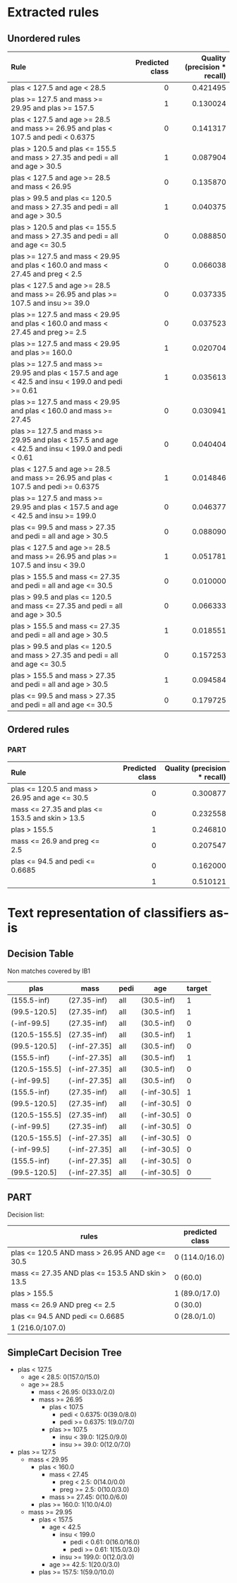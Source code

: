 # Extracted rules

## Unordered rules

| Rule | Predicted class | Quality (precision * recall) |
|:----|----:|----:|
| plas < 127.5 and age < 28.5 | 0 | 0.421495 |
| plas >= 127.5 and mass >= 29.95 and plas >= 157.5 | 1 | 0.130024 |
| plas < 127.5 and age >= 28.5 and mass >= 26.95 and plas < 107.5 and pedi < 0.6375 | 0 | 0.141317 |
| plas > 120.5 and plas <= 155.5 and mass > 27.35 and pedi = all and age > 30.5 | 1 | 0.087904 |
| plas < 127.5 and age >= 28.5 and mass < 26.95 | 0 | 0.135870 |
| plas > 99.5 and plas <= 120.5 and mass > 27.35 and pedi = all and age > 30.5 | 1 | 0.040375 |
| plas > 120.5 and plas <= 155.5 and mass > 27.35 and pedi = all and age <= 30.5 | 0 | 0.088850 |
| plas >= 127.5 and mass < 29.95 and plas < 160.0 and mass < 27.45 and preg < 2.5 | 0 | 0.066038 |
| plas < 127.5 and age >= 28.5 and mass >= 26.95 and plas >= 107.5 and insu >= 39.0 | 0 | 0.037335 |
| plas >= 127.5 and mass < 29.95 and plas < 160.0 and mass < 27.45 and preg >= 2.5 | 0 | 0.037523 |
| plas >= 127.5 and mass < 29.95 and plas >= 160.0 | 1 | 0.020704 |
| plas >= 127.5 and mass >= 29.95 and plas < 157.5 and age < 42.5 and insu < 199.0 and pedi >= 0.61 | 1 | 0.035613 |
| plas >= 127.5 and mass < 29.95 and plas < 160.0 and mass >= 27.45 | 0 | 0.030941 |
| plas >= 127.5 and mass >= 29.95 and plas < 157.5 and age < 42.5 and insu < 199.0 and pedi < 0.61 | 0 | 0.040404 |
| plas < 127.5 and age >= 28.5 and mass >= 26.95 and plas < 107.5 and pedi >= 0.6375 | 1 | 0.014846 |
| plas >= 127.5 and mass >= 29.95 and plas < 157.5 and age < 42.5 and insu >= 199.0 | 0 | 0.046377 |
| plas <= 99.5 and mass > 27.35 and pedi = all and age > 30.5 | 0 | 0.088090 |
| plas < 127.5 and age >= 28.5 and mass >= 26.95 and plas >= 107.5 and insu < 39.0 | 1 | 0.051781 |
| plas > 155.5 and mass <= 27.35 and pedi = all and age <= 30.5 | 0 | 0.010000 |
| plas > 99.5 and plas <= 120.5 and mass <= 27.35 and pedi = all and age > 30.5 | 0 | 0.066333 |
| plas > 155.5 and mass <= 27.35 and pedi = all and age > 30.5 | 1 | 0.018551 |
| plas > 99.5 and plas <= 120.5 and mass > 27.35 and pedi = all and age <= 30.5 | 0 | 0.157253 |
| plas > 155.5 and mass > 27.35 and pedi = all and age > 30.5 | 1 | 0.094584 |
| plas <= 99.5 and mass > 27.35 and pedi = all and age <= 30.5 | 0 | 0.179725 |

## Ordered rules

### PART

| Rule | Predicted class | Quality (precision * recall) |
|:----|----:|----:|
| plas <= 120.5 and mass > 26.95 and age <= 30.5 | 0 | 0.300877 |
| mass <= 27.35 and plas <= 153.5 and skin > 13.5 | 0 | 0.232558 |
| plas > 155.5 | 1 | 0.246810 |
| mass <= 26.9 and preg <= 2.5 | 0 | 0.207547 |
| plas <= 94.5 and pedi <= 0.6685 | 0 | 0.162000 |
|  | 1 | 0.510121 |


# Text representation of classifiers as-is

## Decision Table

Non matches covered by IB1

plas|mass|pedi|age|target
---|---|---|---|---
(155.5-inf)|(27.35-inf)|all|(30.5-inf)|1
(99.5-120.5]|(27.35-inf)|all|(30.5-inf)|1
(-inf-99.5]|(27.35-inf)|all|(30.5-inf)|0
(120.5-155.5]|(27.35-inf)|all|(30.5-inf)|1
(99.5-120.5]|(-inf-27.35]|all|(30.5-inf)|0
(155.5-inf)|(-inf-27.35]|all|(30.5-inf)|1
(120.5-155.5]|(-inf-27.35]|all|(30.5-inf)|0
(-inf-99.5]|(-inf-27.35]|all|(30.5-inf)|0
(155.5-inf)|(27.35-inf)|all|(-inf-30.5]|1
(99.5-120.5]|(27.35-inf)|all|(-inf-30.5]|0
(120.5-155.5]|(27.35-inf)|all|(-inf-30.5]|0
(-inf-99.5]|(27.35-inf)|all|(-inf-30.5]|0
(120.5-155.5]|(-inf-27.35]|all|(-inf-30.5]|0
(-inf-99.5]|(-inf-27.35]|all|(-inf-30.5]|0
(155.5-inf)|(-inf-27.35]|all|(-inf-30.5]|0
(99.5-120.5]|(-inf-27.35]|all|(-inf-30.5]|0

## PART

Decision list:

rules | predicted class
---|---
plas <= 120.5 AND mass > 26.95 AND age <= 30.5|0 (114.0/16.0)
mass <= 27.35 AND plas <= 153.5 AND skin > 13.5|0 (60.0)
plas > 155.5|1 (89.0/17.0)
mass <= 26.9 AND preg <= 2.5|0 (30.0)
plas <= 94.5 AND pedi <= 0.6685|0 (28.0/1.0)
|1 (216.0/107.0)


## SimpleCart Decision Tree

* plas < 127.5
	* age < 28.5: 0(157.0/15.0)
	* age >= 28.5
		* mass < 26.95: 0(33.0/2.0)
		* mass >= 26.95
			* plas < 107.5
				* pedi < 0.6375: 0(39.0/8.0)
				* pedi >= 0.6375: 1(9.0/7.0)
			* plas >= 107.5
				* insu < 39.0: 1(25.0/9.0)
				* insu >= 39.0: 0(12.0/7.0)
* plas >= 127.5
	* mass < 29.95
		* plas < 160.0
			* mass < 27.45
				* preg < 2.5: 0(14.0/0.0)
				* preg >= 2.5: 0(10.0/3.0)
			* mass >= 27.45: 0(10.0/6.0)
		* plas >= 160.0: 1(10.0/4.0)
	* mass >= 29.95
		* plas < 157.5
			* age < 42.5
				* insu < 199.0
					* pedi < 0.61: 0(16.0/16.0)
					* pedi >= 0.61: 1(15.0/3.0)
				* insu >= 199.0: 0(12.0/3.0)
			* age >= 42.5: 1(20.0/3.0)
		* plas >= 157.5: 1(59.0/10.0)


